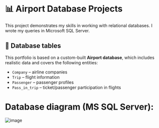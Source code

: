 # 📊 Airport Database Projects

This project demonstrates my skills in working with relational databases. I wrote my queries in Microsoft SQL Server.

## 📁 Database tables

This portfolio is based on a custom-built **Airport database**, which includes realistic data and covers the following entities:
- `Company` – airline companies
- `Trip` – flight information
- `Passenger` – passenger profiles
- `Pass_in_trip` – ticket/passenger participation in flights


# Database diagram (MS SQL Server):


![image](https://github.com/user-attachments/assets/00bd4bd7-0022-443f-beab-d028da7488ac)



